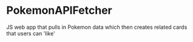 # PokemonAPIFetcher
JS web app that pulls in Pokemon data which then creates related cards that users can 'like'
